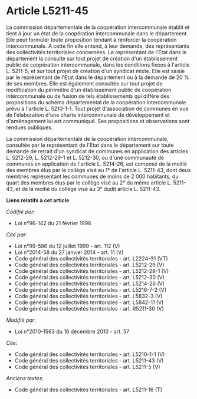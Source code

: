 # Article L5211-45

La commission départementale de la coopération intercommunale établit et tient à jour un état de la coopération
intercommunale dans le département. Elle peut formuler toute proposition tendant à renforcer la coopération intercommunale. A
cette fin elle entend, à leur demande, des représentants des collectivités territoriales concernées. Le représentant de
l'Etat dans le département la consulte sur tout projet de création d'un établissement public de coopération intercommunale,
dans les conditions fixées à l'article L. 5211-5, et sur tout projet de création d'un syndicat mixte. Elle est saisie par le
représentant de l'Etat dans le département ou à la demande de 20 % de ses membres. Elle est également consultée sur tout
projet de modification du périmètre d'un établissement public de coopération intercommunale ou de fusion de tels
établissements qui diffère des propositions du schéma départemental de la coopération intercommunale prévu à l'article L.
5210-1-1. Tout projet d'association de communes en vue de l'élaboration d'une charte intercommunale de développement et
d'aménagement lui est communiqué. Ses propositions et observations sont rendues publiques. 

La commission départementale de la coopération intercommunale, consultée par le représentant de l'Etat dans le département
sur toute demande de retrait d'un syndicat de communes en application des articles L. 5212-29, L. 5212-29-1 et L. 5212-30, ou
d'une communauté de communes en application de l'article L. 5214-26, est composé de la moitié des membres élus par le collège
visé au 1° de l'article L. 5211-43, dont deux membres représentant les communes de moins de 2 000 habitants, du quart des
membres élus par le collège visé au 2° du même article L. 5211-43, et de la moitié du collège visé au 3° dudit article L.
5211-43.

**Liens relatifs à cet article**

_Codifié par_:

  - Loi n°96-142 du 21 février 1996

_Cité par_:

  - Loi n°99-586 du 12 juillet 1999 - art. 112 (V)
  - Loi n°2014-58 du 27 janvier 2014 - art. 11 (V)
  - Code général des collectivités territoriales - art. L2224-31 (VT)
  - Code général des collectivités territoriales - art. L5212-29 (V)
  - Code général des collectivités territoriales - art. L5212-29-1 (V)
  - Code général des collectivités territoriales - art. L5212-30 (V)
  - Code général des collectivités territoriales - art. L5214-26 (V)
  - Code général des collectivités territoriales - art. L5216-7-2 (V)
  - Code général des collectivités territoriales - art. L5832-3 (V)
  - Code général des collectivités territoriales - art. L5842-11 (V)
  - Code général des collectivités territoriales - art. R5211-30 (V)

_Modifié par_:

  - Loi n°2010-1563 du 16 décembre 2010 - art. 57

_Cite_:

  - Code général des collectivités territoriales - art. L5210-1-1 (V)
  - Code général des collectivités territoriales - art. L5211-43 (V)
  - Code général des collectivités territoriales - art. L5211-5 (V)

_Anciens textes_:

  - Code général des collectivités territoriales - art. L5211-16 (T)
